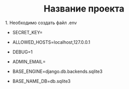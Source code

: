 <div align="center">
  <h1>Название проекта</h1>
</div>
1. Необходимо создать файл .env

* SECRET_KEY=
* ALLOWED_HOSTS=localhost,127.0.0.1
* DEBUG=1

* ADMIN_EMAIL=

* BASE_ENGINE=django.db.backends.sqlite3
* BASE_NAME_DB=db.sqlite3
